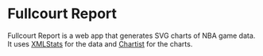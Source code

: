 # Fullcourt Report

Fullcourt Report is a web app that generates SVG charts of NBA game data. It uses [XMLStats](https://erikberg.com/api) for the data and [Chartist](https://gionkunz.github.io/chartist-js/) for the charts.
